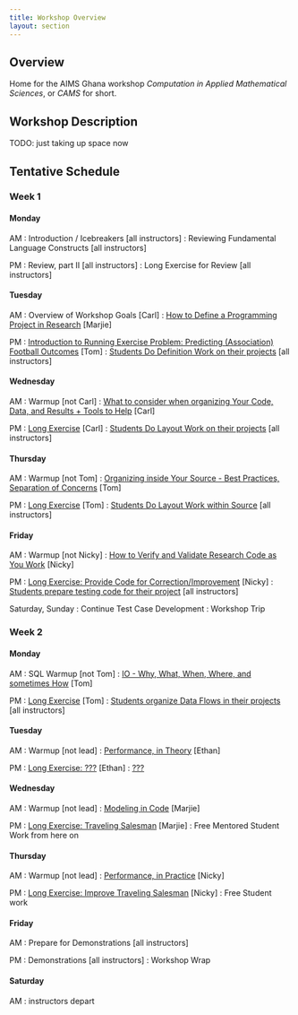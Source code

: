 ```yaml
---
title: Workshop Overview
layout: section
---
```


## Overview

Home for the AIMS Ghana workshop *Computation in Applied Mathematical Sciences*, or *CAMS* for short.

## Workshop Description

TODO: just taking up space now

## Tentative Schedule

### Week 1

#### Monday

AM
: Introduction / Icebreakers [all instructors]
: Reviewing Fundamental Language Constructs [all instructors]

PM
: Review, part II [all instructors]
: Long Exercise for Review [all instructors]

#### Tuesday

AM
: Overview of Workshop Goals [Carl]
: [How to Define a Programming Project in Research](defining-project/) [Marjie]

PM
: [Introduction to Running Exercise Problem: Predicting (Association) Football Outcomes](defining-project/practice/) [Tom]
: [Students Do Definition Work on their projects](defining-project/project/) [all instructors]

#### Wednesday

AM
: Warmup [not Carl]
: [What to consider when organizing Your Code, Data, and Results + Tools to Help](organizing-outer/) [Carl]

PM
: [Long Exercise](organizing-outer/practice/) [Carl]
: [Students Do Layout Work on their projects](organizing-outer/project/) [all instructors]

#### Thursday

AM
: Warmup [not Tom]
: [Organizing inside Your Source - Best Practices, Separation of Concerns](organizing-inner/) [Tom]

PM
: [Long Exercise](organizing-inner/practice/) [Tom]
: [Students Do Layout Work within Source](organizing-inner/project/) [all instructors]

#### Friday

AM
: Warmup [not Nicky]
: [How to Verify and Validate Research Code as You Work](testing/) [Nicky]

PM
: [Long Exercise: Provide Code for Correction/Improvement](testing/practice/) [Nicky]
: [Students prepare testing code for their project](testing/project/) [all instructors]

Saturday, Sunday
: Continue Test Case Development
: Workshop Trip

### Week 2

#### Monday

AM
: SQL Warmup [not Tom]
: [IO - Why, What, When, Where, and sometimes How](io/) [Tom]

PM
: [Long Exercise](io/practice/) [Tom]
: [Students organize Data Flows in their projects](io/project/) [all instructors]

#### Tuesday

AM
: Warmup [not lead]
: [Performance, in Theory](performance-theory/) [Ethan]

PM
: [Long Exercise: ???](performance-theory/practice/) [Ethan]
: [???](performance-theory/project/)

#### Wednesday

AM
: Warmup [not lead]
: [Modeling in Code](modeling/) [Marjie]

PM
: [Long Exercise: Traveling Salesman](modeling/practice/) [Marjie]
: Free Mentored Student Work from here on

#### Thursday

AM
: Warmup [not lead]
: [Performance, in Practice](performance-practice/) [Nicky]

PM
: [Long Exercise: Improve Traveling Salesman](performance-practice/practice/) [Nicky]
: Free Student work

#### Friday

AM
: Prepare for Demonstrations [all instructors]

PM
: Demonstrations [all instructors]
: Workshop Wrap

#### Saturday

AM
: instructors depart

